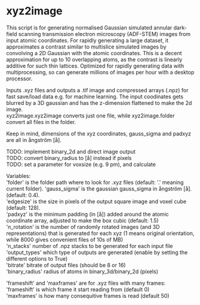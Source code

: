 # xyz2image
This script is for generating normalised Gaussian simulated annular dark-field scanning transmission electron microscopy (ADF-STEM) images from input atomic coordinates.
For rapidly generating a large dataset, it approximates a contrast similar to multislice simulated images by convolving a 2D Gaussian with the atomic coordinates. 
This is a decent approximation for up to 10 overlapping atoms, as the contrast is linearly additive for such thin lattices. 
Optimized for rapidly generating data with multiprocessing, so can generate millions of images per hour with a desktop processor. 

Inputs .xyz files and outputs a .tif image and compressed arrays (.npz) for fast save/load data e.g. for machine learning.
The input coodinates gets blurred by a 3D gaussian and has the z-dimension flattened to make the 2d image.  
xyz2image.xyz2image converts just one file, while xyz2image.folder convert all files in the folder.

Keep in mind, dimensions of the xyz coordinates, gauss_sigma and padxyz are all in ångström [å].

TODO: implement binary_2d and direct image output  
TODO: convert binary_radius to [å] instead if pixels  
TODO: set a parameter for voxsize (e.g. 9 pm), and calculate  

Variables:  
'folder' is the folder path where to look for .xyz files (default: '.' meaning current folder). 
'gauss_sigma' is the gaussian gauss_sigma in ångström [å]. (default: 0.4).  
'edgesize' is the size in pixels of the output square image and voxel cube (default: 128).  
'padxyz' is the minimum padding (in [å]) added around the atomic coordinate array, adjusted to make the box cubic (default: 1.5)  
'n_rotation' is the number of randomly rotated images (and 3D representations) that is generated for each xyz (1 means original orientation, while 8000 gives convenient files of 10s of MB)  
'n_stacks' number of .npz stacks to be generated for each input file  
'output_types' which type of outputs are generated (enable by setting the different options to True)   
'bitrate' bitrate of output files (should be 8 or 16)  
'binary_radius' radius of atoms in binary_3d/binary_2d (pixels)  

'frameshift' and 'maxframes' are for .xyz files with many frames:  
'frameshift' is which frame it start reading from (default 0)  
'maxframes' is how many consequitive frames is read (default 50)  
